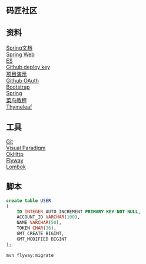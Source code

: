 ## 码匠社区

## 资料
[Spring文档](https://spring.io/guides) <br/>
[Spring Web](https://spring.io/guides/gs/serving-web-content/) <br/>
[ES](https://elasticsearch.cn/explore) <br/>
[Github deploy key](https://developer.github.com/v3/guides/managing-deploy-keys) <br/>
[项目演示](http://www.mawen.co/) <br/>
[Github OAuth](https://developer.github.com/apps/building-oauth-apps/creating-an-oauth-app/) <br/>
[Bootstrap](https://v3.bootcss.com/getting-started/) <br/>
[Spring](https://docs.spring.io/spring-boot/docs/2.0.0.RC1/reference/htmlsingle/#boot-features-embedded-database-support) <br/>
[菜鸟教程](https://www.runoob.com/mysql/mysql-insert-query.html) <br/>
[Thymeleaf](https://www.thymeleaf.org/doc/tutorials/3.0/usingthymeleaf.html#setting-attribute-values)

## 工具
[Git](https://git-scm.com/download) <br/>
[Visual Paradigm](https://www.visual-paradigm.com/cn/) <br/>
[OkHttp](https://square.github.io/okhttp/) <br/>
[Flyway](https://flywaydb.org/getstarted/firststeps/maven) <br/>
[Lombok](https://projectlombok.org)

## 脚本
```sql
create table USER
(
	ID INTEGER AUTO_INCREMENT PRIMARY KEY NOT NULL,
	ACCOUNT_ID VARCHAR(100),
	NAME VARCHAR(50),
	TOKEN CHAR(36),
	GMT_CREATE BIGINT,
	GMT_MODIFIED BIGINT
);
```

```bash
mvn flyway:migrate
```
